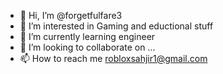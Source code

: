 - 👋 Hi, I’m @forgetfulfare3
- 👀 I’m interested in Gaming and eductional stuff
- 🌱 I’m currently learning engineer
- 💞️ I’m looking to collaborate on ...
- 📫 How to reach me robloxsahjir1@gmail.com

<!---
forgetfulfare3/forgetfulfare3 is a ✨ special ✨ repository because its `README.md` (this file) appears on your GitHub profile.
You can click the Preview link to take a look at your changes.
--->
